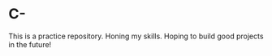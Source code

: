 # C-
This is a practice repository. Honing my skills.
Hoping to build good projects in the future! 
